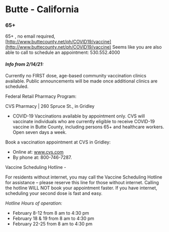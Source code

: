 # Butte - California

### 65+
65+ , no email required, \
[http://www.buttecounty.net/ph/COVID19/vaccine](http://www.buttecounty.net/ph/COVID19/vaccine) 
Seems like you are also able to call to schedule an appointment: 530.552.4000

#### *Info from 2/14/21:*
Currently no FIRST dose, age-based community vaccination clinics available. Public announcements will be made once additional clinics are scheduled. 

Federal Retail Pharmacy Program:

CVS Pharmacy | 260 Spruce St., in Gridley
* COVID-19 Vaccinations available by appointment only. CVS will vaccinate individuals who are currently eligible to receive COVID-19 vaccine in Butte County, including persons 65+ and healthcare workers. Open seven days a week.

Book a vaccination appointment at CVS in Gridley:

* Online at: www.cvs.com
* By phone at: 800-746-7287.    

Vaccine Scheduling Hotline - 

For residents without internet, you may call the Vaccine Scheduling Hotline for assistance – please reserve this line for those without internet. Calling the hotline WILL NOT book your appointment faster. If you have internet, scheduling your second dose is fast and easy.

*Hotline Hours of operation:*

* February 8-12 from 8 am to 4:30 pm
* February 18 & 19 from 8 am to 4:30 pm
* February 22-25 from 8 am to 4:30 pm
